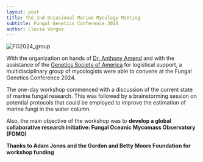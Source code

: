 ```yaml
---
layout: post
title: The 2nd Occasional Marine Mycology Meeting
subtitle: Fungal Genetics Conference 2024
author: Lluvia Vargas
---
```


<img src="https://FOMO-project.github.io/assets/img/Group_photo_FG2024.png" alt="FG2024_group" />

With the organization on hands of [Dr. Anthony Amend](https://amendlab.com/) and with the assistance of the [Genetics Society of America](https://genetics-gsa.org/fungal/) for logistical support, a multidisciplinary group of mycologists were able to convene at the Fungal Genetics Conference 2024. 

The one-day workshop commenced with a discussion of the current state of marine fungal research. This was followed by a brainstorming session on potential protocols that could be employed to improve the estimation of marine fungi in the water column.

Also, the main objective of the workshop was to **develop a global collaborative research initiative: Fungal Oceanic Mycomass Observatory (FOMO)**

**Thanks to Adam Jones and the Gordon and Betty Moore Foundation for workshop funding**
